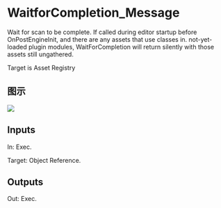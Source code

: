 # WaitforCompletion_Message

Wait for scan to be complete. If called during editor startup before OnPostEngineInit, and there are any assets that use classes in. not-yet-loaded plugin modules, WaitForCompletion will return silently with those assets still ungathered.

Target is Asset Registry

## 图示

![]($-20221218-18011809.png)

## Inputs

In: Exec.

Target: Object Reference.  

## Outputs

Out: Exec.

